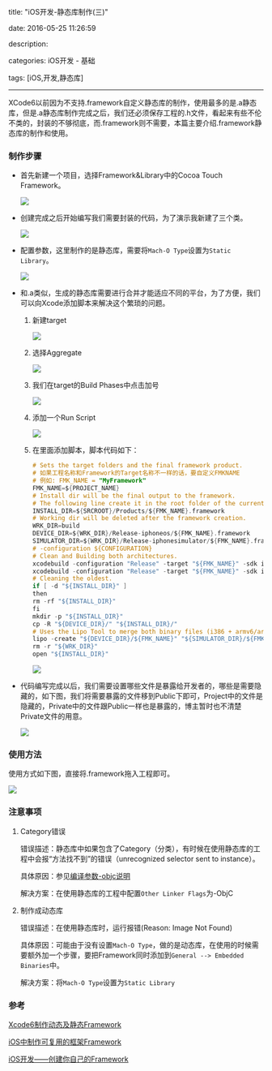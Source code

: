 title: "iOS开发-静态库制作(三)"

date: 2016-05-25 11:26:59

description: 

categories: iOS开发 - 基础

tags: [iOS,开发,静态库]

---

XCode6以前因为不支持.framework自定义静态库的制作，使用最多的是.a静态库，但是.a静态库制作完成之后，我们还必须保存工程的.h文件，看起来有些不伦不类的，封装的不够彻底，而.framework则不需要，本篇主要介绍.framework静态库的制作和使用。

<!--more-->

### 制作步骤

* 首先新建一个项目，选择Framework&Library中的Cocoa Touch Framework。

	![](http://7pumug.com1.z0.glb.clouddn.com/%E5%88%9B%E5%BB%BAframework%E5%BA%93.png)
	
* 创建完成之后开始编写我们需要封装的代码，为了演示我新建了三个类。

	![](http://7pumug.com1.z0.glb.clouddn.com/92639EC5-C7F3-4811-9994-5B8D396A1CD5.png)
	
* 配置参数，这里制作的是静态库，需要将`Mach-O Type`设置为`Static Library`。
	
	![](http://7pumug.com1.z0.glb.clouddn.com/C1B1F1BD-E9F9-472B-AD3D-C46DA0900FE7.png)
	
* 和.a类似，生成的静态库需要进行合并才能适应不同的平台，为了方便，我们可以向Xcode添加脚本来解决这个繁琐的问题。

	1. 新建target
		
		![](http://7pumug.com1.z0.glb.clouddn.com/151005_aEul_2340880.png)
		
	2. 选择Aggregate

		![](http://7pumug.com1.z0.glb.clouddn.com/199660A8-EFED-4D46-B6FE-FD302BA12D36.png)
	
	3. 我们在target的Build Phases中点击加号

		![](http://7pumug.com1.z0.glb.clouddn.com/FB168E9C-2421-423F-B3E4-D5A568A0FA17.png)
	
	4. 添加一个Run Script

		![](http://7pumug.com1.z0.glb.clouddn.com/151553_6MXT_2340880.png)
	
	5. 在里面添加脚本，脚本代码如下：
	
		```objectivec
		# Sets the target folders and the final framework product.
		# 如果工程名称和Framework的Target名称不一样的话，要自定义FMKNAME
		# 例如: FMK_NAME = "MyFramework"
		FMK_NAME=${PROJECT_NAME}
		# Install dir will be the final output to the framework.
		# The following line create it in the root folder of the current project.
		INSTALL_DIR=${SRCROOT}/Products/${FMK_NAME}.framework
		# Working dir will be deleted after the framework creation.
		WRK_DIR=build
		DEVICE_DIR=${WRK_DIR}/Release-iphoneos/${FMK_NAME}.framework
		SIMULATOR_DIR=${WRK_DIR}/Release-iphonesimulator/${FMK_NAME}.framework
		# -configuration ${CONFIGURATION}
		# Clean and Building both architectures.
		xcodebuild -configuration "Release" -target "${FMK_NAME}" -sdk iphoneos clean build
		xcodebuild -configuration "Release" -target "${FMK_NAME}" -sdk iphonesimulator clean build
		# Cleaning the oldest.
		if [ -d "${INSTALL_DIR}" ]
		then
		rm -rf "${INSTALL_DIR}"
		fi
		mkdir -p "${INSTALL_DIR}"
		cp -R "${DEVICE_DIR}/" "${INSTALL_DIR}/"
		# Uses the Lipo Tool to merge both binary files (i386 + armv6/armv7) into one Universal final product.
		lipo -create "${DEVICE_DIR}/${FMK_NAME}" "${SIMULATOR_DIR}/${FMK_NAME}" -output "${INSTALL_DIR}/${FMK_NAME}"
		rm -r "${WRK_DIR}"
		open "${INSTALL_DIR}"
		```

		![](http://7pumug.com1.z0.glb.clouddn.com/957ECC68-67E2-4344-9581-714D29A56643.png)
		
		
* 代码编写完成以后，我们需要设置哪些文件是暴露给开发者的，哪些是需要隐藏的，如下图，我们将需要暴露的文件移到Public下即可，Project中的文件是隐藏的，Private中的文件跟Public一样也是暴露的，博主暂时也不清楚Private文件的用意。

	![](http://7pumug.com1.z0.glb.clouddn.com/4DF62E2A-C92E-4959-86DA-5B86B66E0F5B.png)

### 使用方法	

使用方式如下图，直接将.framework拖入工程即可。

![](http://7pumug.com1.z0.glb.clouddn.com/F770E5E4-933D-479C-9EFC-FDFC95B9DC05.png)

### 注意事项

1. Category错误

	错误描述：静态库中如果包含了Category（分类），有时候在使用静态库的工程中会报“方法找不到”的错误（unrecognized selector sent to instance）。

	具体原因：参见[编译参数-objc说明](http://www.tuicool.com/articles/qQzeia)

	解决方案：在使用静态库的工程中配置`Other Linker Flags`为-ObjC
	
2. 制作成动态库

	错误描述：在使用静态库时，运行报错(Reason: Image Not Found)

	具体原因：可能由于没有设置`Mach-O Type`，做的是动态库，在使用的时候需要额外加一个步骤，要把Framework同时添加到`General --> Embedded Binaries`中。

	解决方案：将`Mach-O Type`设置为`Static Library`
	
### 参考
	
[Xcode6制作动态及静态Framework](http://www.cocoachina.com/ios/20141126/10322.html)

[iOS中制作可复用的框架Framework](http://my.oschina.net/u/2340880/blog/491268?fromerr=qgXLWLyI)

[iOS开发——创建你自己的Framework](http://www.cocoachina.com/ios/20150127/11022.html)
